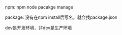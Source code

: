 npm:
npm node pacakge manage

package:
没有在npm install后写名，就会找package.json

dev是开发环境，非dev是生产环境








